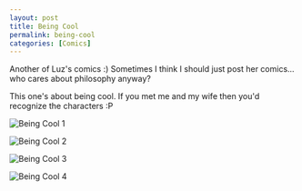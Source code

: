 ```yaml
--- 
layout: post
title: Being Cool
permalink: being-cool
categories: [Comics]
---
```


Another of Luz's comics :) Sometimes I think I should just
post her comics... who cares about philosophy anyway? 

This one's about being cool. If you met me and my wife then you'd
recognize the characters :P


![Being Cool 1](/notes/assets/ena/cool1.png)

![Being Cool 2](/notes/assets/ena/cool2.png)

![Being Cool 3](/notes/assets/ena/cool3.png)

![Being Cool 4](/notes/assets/ena/cool4.png)


